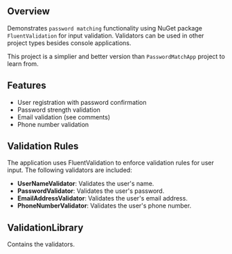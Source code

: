 ## Overview

Demonstrates `password matching` functionality using NuGet package `FluentValidation` for input validation. Validators can be used in other project types besides console applications.

This project is a simplier and better version than `PasswordMatchApp` project to learn from.

## Features

- User registration with password confirmation
- Password strength validation
- Email validation (see comments)
- Phone number validation



## Validation Rules

The application uses FluentValidation to enforce validation rules for user input. The following validators are included:

- **UserNameValidator**: Validates the user's name.
- **PasswordValidator**: Validates the user's password.
- **EmailAddressValidator**: Validates the user's email address.
- **PhoneNumberValidator**: Validates the user's phone number.


## ValidationLibrary

Contains the validators.